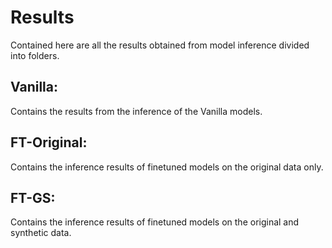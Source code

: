 # Results
Contained here are all the results obtained from model inference divided into folders.

## Vanilla:
Contains the results from the inference of the Vanilla models.

## FT-Original:
Contains the inference results of finetuned models on the original data only.

## FT-GS:
Contains the inference results of finetuned models on the original and synthetic data.

